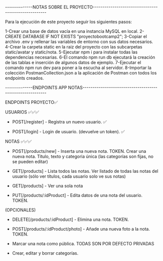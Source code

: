 --------------NOTAS SOBRE EL PROYECTO------------------------------------------------------

Para la ejecución de este proyecto seguir los siguientes pasos:

1-Crear una base de datos vacía en una instancia MySQL en local.
2-CREATE DATABASE IF NOT EXISTS "proyectobootcamp2";
3-Copiar el archivo .env y rellenar las variables de entorno con sus datos necesarios.
4-Crear la carpeta static en la raiz del proyecto con las subcarpetas static/avatar y static/nota.
5-Ejecutar npm i para instalar todas las dependencias necesarias.
6-El comando npm run db ejecutará la creación de las tablas e inserción de algunos datos de ejemplo.
7-Ejecutar el comando npm run dev para poner a la escucha al servidor.
8-Importar la colección PostmanCollection.json a la aplicación de Postman con todos los endpoints creados.

--------------ENDPOINTS APP NOTAS-----------------------------------------------------------

ENDPOINTS PROYECTO✅

USUARIOS ✅✅✅


* POST[/register] - Registra un nuevo usuario. ✅

* POST[/login] - Login de usuario. (devuelve un token). ✅


NOTAS ✅✅✅


* POST[/products/new] - Inserta una nueva nota. TOKEN. Crear una nueva nota. Título, texto y categoria única (las categorías son fijas, no se pueden editar) 

* GET[/products] - Lista todos las notas. Ver listado de todas las notas del usuario (sólo ver títulos, cada usuario solo ve sus notas) 

* GET[/products] - Ver una sola nota 

* PUT[/products/:idProduct] - Edita datos de una nota del usuario. TOKEN. 

(OPCIONALES)

* DELETE[/products/:idProduct] - Elimina una nota. TOKEN. 

* POST[/products/:idProduct/photo] - Añade una nueva foto a la nota. TOKEN. 

* Marcar una nota como pública. TODAS SON POR DEFECTO PRIVADAS

* Crear, editar y borrar categorías.
